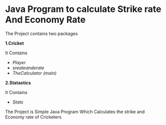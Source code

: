 # Java Program to calculate Strike rate And Economy Rate
The Project contains two packages
  
**1.Cricket**

It Contains

* _Player_   
* _sreateanderate_
* _TheCalculator (main)_ 

**2.Statastics**

It Contains

* _Stats_


The Project is Simple Java Program Which Calculates the strike and Economy rate of Cricketers
